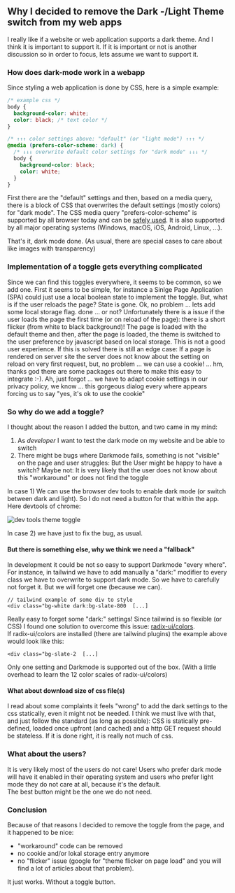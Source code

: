 ## Why I decided to remove the Dark -/Light Theme switch from my web apps

I really like if a website or web application supports a dark theme. And I think
it is important to support it. If it is important or not is another discussion so
in order to focus, lets assume we want to support it.

### How does dark-mode work in a webapp

Since styling a web application is done by CSS, here is a simple example:

```css
/* example css */
body {
  background-color: white;
  color: black; /* text color */
}

/* ↑↑↑ color settings above: "default" (or "light mode") ↑↑↑ */
@media (prefers-color-scheme: dark) {
  /* ↓↓↓ overwrite default color settings for "dark mode" ↓↓↓ */
  body {
    background-color: black;
    color: white;
  }
}
```

First there are the "default" settings and then, based on a media query, there is a block of CSS that overwrites the default settings (mostly colors) for "dark mode".
The CSS media query "prefers-color-scheme" is supported by all browser today and can be [safely used](https://caniuse.com/?search=prefers-color-scheme). It is also supported by all major operating systems (Windows, macOS, iOS, Android, Linux, ...).

That's it, dark mode done. (As usual, there are special cases to care about like images with transparency)

### Implementation of a toggle gets everything complicated

Since we can find this toggles everywhere, it seems to be common, so we add one.
First it seems to be simple, for instance a Sinlge Page Application (SPA) could just use a local boolean state to implement the toggle.
But, what is if the user reloads the page? State is gone. Ok, no problem ... lets add some local storage flag. done ... or not?
Unfortunately there is a issue if the user loads the page the first time (or on reload of the page): there is a short flicker (from white to black background)! The page is loaded with the default theme and then, after the page is loaded, the theme is switched to the user preference by javascript based on local storage. This is not a good user experience. If this is solved there is still an edge case: If a page is rendered on server site the server does not know about the setting on reload on very first request, but, no problem ... we can use a cookie! ... hm, thanks god there are some packages out there to make this easy to integrate :-). Ah, just forgot ... we have to adapt cookie settings in our privacy policy, we know ... this gorgeous dialog every where appears forcing us to say "yes, it's ok to use the cookie"

### So why do we add a toggle?

I thought about the reason I added the button, and two came in my mind:

1. As _developer_ I want to test the dark mode on my website and be able to switch
2. There might be bugs where Darkmode fails, something is not "visible" on the page and user struggles: But the User might be happy to have a switch? Maybe not: It is very likely that the user does not know about this "workaround" or does not find the toggle

In case 1) We can use the browser dev tools to enable dark mode (or switch between dark and light). So I do not need a button for that within the app. Here devtools of chrome:

![dev tools theme toggle](/img/blog/devtools-darkmode.webp)

In case 2) we have just to fix the bug, as usual.

#### But there is something else, why we think we need a "fallback"

In development it could be not so easy to support Darkmode "every where". For instance, in tailwind we have to add manually a "dark:" modifier to every class we have to overwrite to support dark mode. So we have to carefully not forget it. But we will forget one (because we can).

```
// tailwind example of some div to style
<div class="bg-white dark:bg-slate-800  [...]

```

Really easy to forget some "dark:" settings! Since tailwind is so flexible (or CSS) I found one solution to overcome this issue:
[radix-ui/colors](https://www.radix-ui.com/colors).  
If radix-ui/colors are installed (there are tailwind plugins) the example above would look like this:

```
<div class="bg-slate-2  [...]
```

Only one setting and Darkmode is supported out of the box. (With a little overhead to learn the 12 color scales of radix-ui/colors)

#### What about download size of css file(s)

I read about some complaints it feels "wrong" to add the dark settings to the css statically, even it might not be needed.
I think we must live with that, and just follow the standard (as long as possible): CSS is statically pre-defined, loaded once upfront (and cached) and a http GET request should be stateless. If it is done right, it is really not much of css.

### What about the users?

It is very likely most of the users do not care!
Users who prefer dark mode will have it enabled in their operating system and users who prefer light mode they do not care at all, because it's the default.  
The best button might be the one we do not need.

### Conclusion

Because of that reasons I decided to remove the toggle from the page, and it happened to be nice:

- "workaround" code can be removed
- no cookie and/or lokal storage entry anymore
- no "flicker" issue (google for "theme flicker on page load" and you will find a lot of articles about that problem).

It just works. Without a toggle button.
